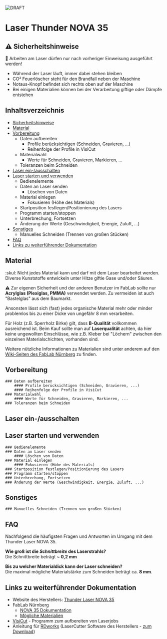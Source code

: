 ![DRAFT](https://img.shields.io/badge/Status-ENTWURF-red.svg)

# Laser Thunder NOVA 35

## :warning: Sicherheitshinweise

:no_entry_sign: Arbeiten am Laser dürfen nur nach vorheriger Einweisung ausgeführt werden!

- Während der Laser läuft, immer dabei stehen bleiben
- CO² Feuerlöscher steht für den Brandfall neben der Maschine
- Notaus-Knopf befindet sich rechts oben auf der Maschine
- Bei einigen Materialien können bei der Verarbeitung giftige oder Dämpfe entstehen

## Inhaltsverzeichnis

- [Sicherheitshinweise](#sicherheitshinweise)
- [Material](#material)
- [Vorbereitung](#vorbereitung)
	- Daten aufbereiten
		- Profile berücksichtigen (Schneiden, Gravieren, ...)
		- Reihenfolge der Profile in VisiCut
	- Materialwahl
		- Werte für Schneiden, Gravieren, Markieren, ...
	- Toleranzen beim Schneiden
- [Laser ein-/ausschalten](#laser-ein-ausschalten)
- [Laser starten und verwenden](#laser-starten-und-verwenden)
	- Bedienelemente 
	- Daten an Laser senden
		- Löschen von Daten
	- Material einlegen
		- Fokusieren (Höhe des Materials)
	- Startposition festlegen/Positionierung des Lasers
	- Programm starten/stoppen
	- Unterbrechung, Fortsetzen
	- Änderung der Werte (Geschwindigkeit, Energie, Zuluft, ...)
- [Sonstiges](#sonstiges)
	- Manuelles Schneiden (Trennen von großen Stücken)
- [FAQ](#faq)
- [Links zu weiterführender Dokumentation](#links-zu-weiterführender-dokumentation)

## Material

:skul: Nicht jedes Material kann und darf mit dem Laser bearbeitet werden. Diverse Kunststoffe entwickeln unter Hitze giftie Gase und/oder Säuren.

:warning: Zur eigenen Sicherheit und der anderen Benutzer im FabLab sollte nur **Acrylglas (Plexiglas, PMMA)** verwendet werden. Zu vermeiden ist auch "Bastelglas" aus dem Baumarkt.

Ansonsten lässt sich (fast) jedes organische Material mehr oder minder problemlos bis zu einer Dicke von ungefähr 8 mm verarbeiten.

Für Holz (z.B. Sperrholz Birke) gilt, dass **B-Qualität** vollkommen ausreichend ist. Beim Kauf sollte man auf **Laserqualität** achten, da hier keine ungewollten Einschlüsse, wie z.B. Kleber bei "Löchern" zwischen den einzelnen Materialschichten, vorhanden sind.

Weitere nützliche Informationen zu Materialien sind unter anderem auf den [Wiki-Seiten des FabLab Nürnberg][MöglicheMaterialien] zu finden.

## Vorbereitung
	### Daten aufbereiten
		#### Profile berücksichtigen (Schneiden, Gravieren, ...)
		#### Reihenfolge der Profile in VisiCut
	### Materialwahl
		#### Werte für Schneiden, Gravieren, Markieren, ...
	### Toleranzen beim Schneiden

## Laser ein-/ausschalten

## Laser starten und verwenden
	### Bedienelemente 
	### Daten an Laser senden
		#### Löschen von Daten
	### Material einlegen
		#### Fokusieren (Höhe des Materials)
	### Startposition festlegen/Positionierung des Lasers
	### Programm starten/stoppen
	### Unterbrechung, Fortsetzen
	### Änderung der Werte (Geschwindigkeit, Energie, Zuluft, ...)

## Sonstiges
	### Manuelles Schneiden (Trennen von großen Stücken)

## FAQ
Nachfolgend die häufigsten Fragen und Antworten im Umgang mit dem Thunder Laser NOVA 35.

**Wie groß ist die _Schnittbreite_ des Laserstrahls?**  
Die Schnittbreite beträgt **~ 0,2 mm**

**Bis zu welcher Materialdick kann der Laser schneiden?**  
Die maximal mögliche Materialstärke zum Schneiden beträgt ca. **8 mm**.

## Links zu weiterführender Dokumentation

- Website des Herstellers: [Thunder Laser NOVA 35](http://www.thunderlaser.com/products/nova-laser-cutter.html)
- FabLab Nürnberg
	- [NOVA 35 Dokumentation](https://wiki.fablab-nuernberg.de/w/Nova_35)
	- [Mögliche Materialien][MöglicheMaterialien]
- [VisiCut](https://github.com/fablabnbg/VisiCut) - Programm zum aufbereiten von Laserjobs
- Anleitung für [RDworks](https://raw.githubusercontent.com/jnweiger/ruida-laser/master/doc/laser-nova35-rdworks.md) (LaserCutter Software des Herstellers - [zum Download](http://www.thunderlaser.com/laser-download))




[MöglicheMaterialien]: https://wiki.fablab-nuernberg.de/w/ZING_4030#M.C3.B6gliche_Materialien
